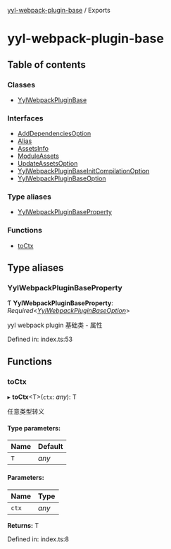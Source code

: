 [yyl-webpack-plugin-base](README.md) / Exports

# yyl-webpack-plugin-base

## Table of contents

### Classes

- [YylWebpackPluginBase](classes/yylwebpackpluginbase.md)

### Interfaces

- [AddDependenciesOption](interfaces/adddependenciesoption.md)
- [Alias](interfaces/alias.md)
- [AssetsInfo](interfaces/assetsinfo.md)
- [ModuleAssets](interfaces/moduleassets.md)
- [UpdateAssetsOption](interfaces/updateassetsoption.md)
- [YylWebpackPluginBaseInitCompilationOption](interfaces/yylwebpackpluginbaseinitcompilationoption.md)
- [YylWebpackPluginBaseOption](interfaces/yylwebpackpluginbaseoption.md)

### Type aliases

- [YylWebpackPluginBaseProperty](modules.md#yylwebpackpluginbaseproperty)

### Functions

- [toCtx](modules.md#toctx)

## Type aliases

### YylWebpackPluginBaseProperty

Ƭ **YylWebpackPluginBaseProperty**: *Required*<[*YylWebpackPluginBaseOption*](interfaces/yylwebpackpluginbaseoption.md)\>

yyl webpack plugin 基础类 - 属性

Defined in: index.ts:53

## Functions

### toCtx

▸ **toCtx**<T\>(`ctx`: *any*): T

任意类型转义

#### Type parameters:

Name | Default |
------ | ------ |
`T` | *any* |

#### Parameters:

Name | Type |
------ | ------ |
`ctx` | *any* |

**Returns:** T

Defined in: index.ts:8
